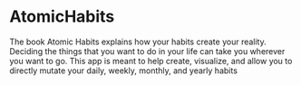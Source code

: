 # AtomicHabits
The book Atomic Habits explains how your habits create your reality.  Deciding the things that you want to do in your life can take you wherever you want to go.  This app is meant to help create, visualize, and allow you to directly mutate your daily, weekly, monthly, and yearly habits 
